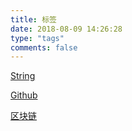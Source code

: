 ```yaml
---
title: 标签
date: 2018-08-09 14:26:28
type: "tags"
comments: false
---
```



[String](https://www.onlyou.pw/tags/String)

[Github](https://www.onlyou.pw/tags/Github)

[区块链](https://www.onlyou.pw/tags/区块链)
